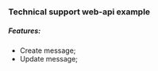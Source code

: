 ### Technical support web-api example
##### Features:
- Create message;
- Update message;
#####
#####
